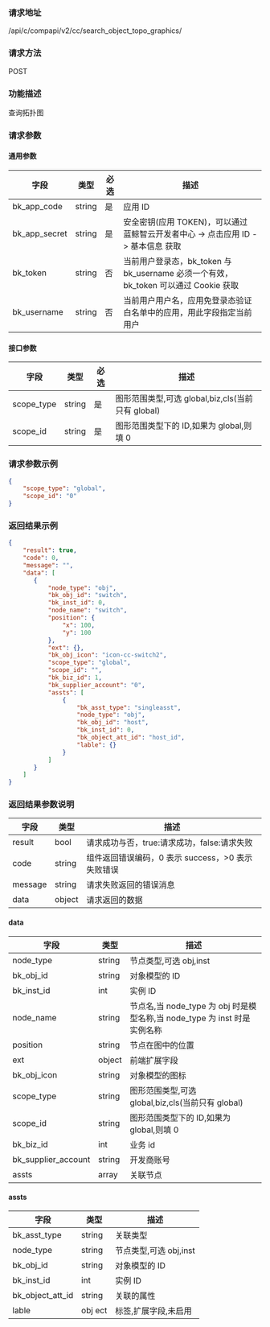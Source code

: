
### 请求地址

/api/c/compapi/v2/cc/search_object_topo_graphics/



### 请求方法

POST


### 功能描述

查询拓扑图

### 请求参数


#### 通用参数

| 字段 | 类型 | 必选 | 描述 |
|-----------|------------|--------|------------|
| bk_app_code  | string    | 是 | 应用 ID     |
| bk_app_secret| string    | 是 | 安全密钥(应用 TOKEN)，可以通过 蓝鲸智云开发者中心 -&gt; 点击应用 ID -&gt; 基本信息 获取 |
| bk_token     | string    | 否 | 当前用户登录态，bk_token 与 bk_username 必须一个有效，bk_token 可以通过 Cookie 获取 |
| bk_username  | string    | 否 | 当前用户用户名，应用免登录态验证白名单中的应用，用此字段指定当前用户 |

#### 接口参数

| 字段                | 类型      | 必选   | 描述                       |
|---------------------|------------|--------|-----------------------------|
|scope_type |string|是|图形范围类型,可选 global,biz,cls(当前只有 global)|
|scope_id |string|是|图形范围类型下的 ID,如果为 global,则填 0|


### 请求参数示例

```json
{
    "scope_type": "global",
    "scope_id": "0"
}
```


### 返回结果示例

```json
{
    "result": true,
    "code": 0,
    "message": "",
    "data": [
       {
           "node_type": "obj",
           "bk_obj_id": "switch",
           "bk_inst_id": 0,
           "node_name": "switch",
           "position": {
               "x": 100,
               "y": 100
           },
           "ext": {},
           "bk_obj_icon": "icon-cc-switch2",
           "scope_type": "global",
           "scope_id": "",
           "bk_biz_id": 1,
           "bk_supplier_account": "0",
           "assts": [
               {
                   "bk_asst_type": "singleasst",
                   "node_type": "obj",
                   "bk_obj_id": "host",
                   "bk_inst_id": 0,
                   "bk_object_att_id": "host_id",
                   "lable": {}
               }
           ]
       }
    ]
}
```

### 返回结果参数说明

| 字段      | 类型      | 描述      |
|-----------|-----------|-----------|
| result    | bool      | 请求成功与否，true:请求成功，false:请求失败 |
| code      | string    | 组件返回错误编码，0 表示 success，>0 表示失败错误 |
| message   | string    | 请求失败返回的错误消息 |
| data      | object    | 请求返回的数据 |

#### data

| 字段                | 类型     | 描述                  |
|---------------------|----------|-----------------------|
| node_type           | string   | 节点类型,可选 obj,inst |
| bk_obj_id           | string   | 对象模型的 ID          |
| bk_inst_id          | int      | 实例 ID                |
| node_name           | string   | 节点名,当 node_type 为 obj 时是模型名称,当 node_type 为 inst 时是实例名称|
| position            | string   | 节点在图中的位置      |
| ext                 | object   | 前端扩展字段          |
| bk_obj_icon         | string   | 对象模型的图标        |
| scope_type          | string   | 图形范围类型,可选 global,biz,cls(当前只有 global)|
| scope_id            | string   | 图形范围类型下的 ID,如果为 global,则填 0          |
| bk_biz_id           | int      | 业务 id                                         |
| bk_supplier_account | string   | 开发商账号                                     |
| assts               | array    | 关联节点                                        |

#### assts

| 字段             | 类型   | 描述                  |
|------------------|--------|-----------------------|
| bk_asst_type     | string | 关联类型              |
| node_type        | string | 节点类型,可选 obj,inst |
| bk_obj_id        | string | 对象模型的 ID          |
| bk_inst_id       | int    | 实例 ID                |
| bk_object_att_id | string | 关联的属性            |
| lable            | obj ect| 标签,扩展字段,未启用  |
